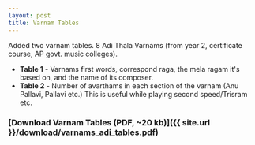 ```yaml
---
layout: post 
title: Varnam Tables 
---
```


Added two varnam tables. 8 Adi Thala Varnams (from year 2, certificate
course, AP govt. music colleges).

- **Table 1** - Varnams first words, correspond raga, the mela ragam it's based on, and the name of its composer.
- **Table 2** - Number of avarthams in each section of the varnam (Anu Pallavi, Pallavi etc.) This is useful while playing second speed/Trisram etc.

### [Download Varnam Tables (PDF, ~20 kb)]({{ site.url }}/download/varnams_adi_tables.pdf)
